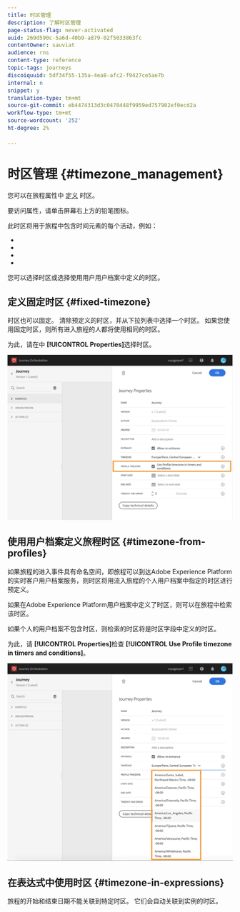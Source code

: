 ```yaml
---
title: 时区管理
description: 了解时区管理
page-status-flag: never-activated
uuid: 269d590c-5a6d-40b9-a879-02f5033863fc
contentOwner: sauviat
audience: rns
content-type: reference
topic-tags: journeys
discoiquuid: 5df34f55-135a-4ea8-afc2-f9427ce5ae7b
internal: n
snippet: y
translation-type: tm+mt
source-git-commit: eb4474313d3c0470448f9959ed757902ef0ecd2a
workflow-type: tm+mt
source-wordcount: '252'
ht-degree: 2%

---
```




# 时区管理 {#timezone_management}

您可以在旅程属性中 [定义](../building-journeys/changing-properties.md) 时区。

要访问属性，请单击屏幕右上方的铅笔图标。

此时区将用于旅程中包含时间元素的每个活动，例如：

* [](../building-journeys/condition-activity.md#time_condition)
* [](../building-journeys/condition-activity.md#date_condition)
* [](../building-journeys/wait-activity.md#custom)
* [](../building-journeys/wait-activity.md#fixed_date)

您可以选择时区或选择使用用户用户档案中定义的时区。

## 定义固定时区 {#fixed-timezone}

时区也可以固定。 清除预定义的时区，并从下拉列表中选择一个时区。 如果您使用固定时区，则所有进入旅程的人都将使用相同的时区。

为此，请在中 **[!UICONTROL Properties]**&#x200B;选择时区。

![](../assets/journey73.png)

## 使用用户档案定义旅程时区 {#timezone-from-profiles}

如果旅程的进入事件具有命名空间，即旅程可以到达Adobe Experience Platform的实时客户用户档案服务，则时区将用流入旅程的个人用户档案中指定的时区进行预定义。

如果在Adobe Experience Platform用户档案中定义了时区，则可以在旅程中检索该时区。

如果个人的用户档案不包含时区，则检索的时区将是时区字段中定义的时区。

为此，请 **[!UICONTROL Properties]**&#x200B;检查 **[!UICONTROL Use Profile timezone in timers and conditions]**。

![](../assets/journey72.png)

## 在表达式中使用时区 {#timezone-in-expressions}

旅程的开始和结束日期不能关联到特定时区。 它们会自动关联到实例的时区。
